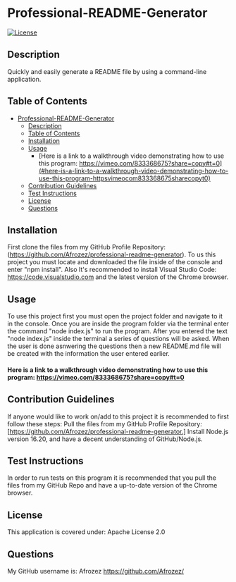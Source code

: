 # Professional-README-Generator

[![License](https://img.shields.io/badge/License-Apache_2.0-blue.svg)](https://opensource.org/licenses/Apache-2.0)

## Description

Quickly and easily generate a README file by using a command-line application.

## Table of Contents

- [Professional-README-Generator](#professional-readme-generator)
  - [Description](#description)
  - [Table of Contents](#table-of-contents)
  - [Installation](#installation)
  - [Usage](#usage)
      - [Here is a link to a walkthrough video demonstrating how to use this program: https://vimeo.com/833368675?share=copy#t=0](#here-is-a-link-to-a-walkthrough-video-demonstrating-how-to-use-this-program-httpsvimeocom833368675sharecopyt0)
  - [Contribution Guidelines](#contribution-guidelines)
  - [Test Instructions](#test-instructions)
  - [License](#license)
  - [Questions](#questions)

## Installation

 First clone the files from my GitHub Profile Repository: (https://github.com/Afrozez/professional-readme-generator). To us this project you must locate and downloaded the file inside of the console and enter "npm install". Also It's recommended to install Visual Studio Code: https://code.visualstudio.com and the latest version of the Chrome browser.

## Usage

To use this project first you must open the project folder and navigate to it in the console. Once you are inside the program folder via the terminal enter the command "node index.js" to run the program. After you entered the text "node index.js" inside the terminal a series of questions will be asked. When the user is done asnwering the questions then a  new README.md file will be created with the information the user entered earlier.

#### Here is a link to a walkthrough video demonstrating how to use this program: https://vimeo.com/833368675?share=copy#t=0

## Contribution Guidelines

If anyone would like to work on/add to this project it is recommended to first follow these steps: Pull the files from my GitHub Profile Repository: [https://github.com/Afrozez/professional-readme-generator.] Install Node.js version 16.20, and have a decent understanding of GitHub/Node.js.

## Test Instructions

In order to run tests on this program it is recommended that you pull the files from my GitHub Repo and have a up-to-date version of the Chrome browser.

## License

This application is covered under: Apache License 2.0

## Questions

 My GitHub username is: Afrozez <https://github.com/Afrozez/>
